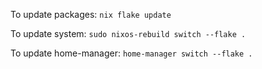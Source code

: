 To update packages: `nix flake update`

To update system: `sudo nixos-rebuild switch --flake .`

To update home-manager: `home-manager switch --flake .`